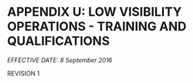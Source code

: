 # APPENDIX U: LOW VISIBILITY OPERATIONS - TRAINING AND QUALIFICATIONS

*EFFECTIVE DATE: 8 September 2016*

REVISION 1
